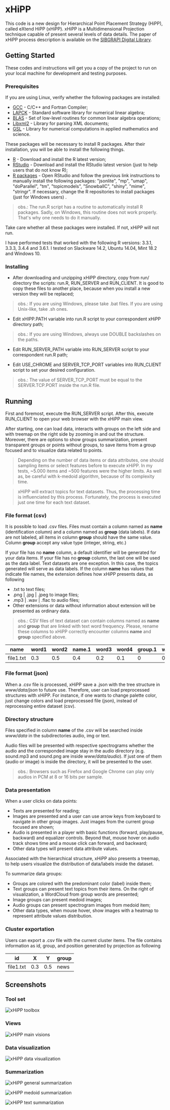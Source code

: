 # xHiPP

This code is a new design for Hierarchical Point Placement Strategy (HiPP), called
eXtend HiPP (xHiPP). xHiPP is a Multidimensional Projection technique capable of present several levels
of data details. The paper of xHiPP process description is available on the [SIBGRAPI Digital Library](http://urlib.net/8JMKD3MGPAW/3RPBD6H).

## Getting Started

These codes and instructions will get you a copy of the project to run on your local machine for development and testing purposes.

### Prerequisites

If you are using Linux, verify whether the following packages are installed:

* [GCC](https://gcc.gnu.org/) -  C/C++ and Fortran Compiler;
* [LAPCK](http://www.netlib.org/lapack/) - Standard software library for numerical linear algebra;
* [BLAS](http://www.netlib.org/blas/) - Set of low-level routines for common linear algebra operations;
* [Libxml2](http://xmlsoft.org/) - Library for parsing XML documents;
* [GSL](https://www.gnu.org/software/gsl/) - Library for numerical computations in applied mathematics and science.

These packages will be necessary to install R packages. After their installation, you will be able to install the following things.

* [R](https://www.r-project.org/) - Download and install the R latest version;
* [RStudio](https://www.rstudio.com/products/rstudio/download/) - Download and install the RStudio latest version (just to help users that do not know R);
* [R packages](https://www.r-bloggers.com/installing-r-packages/) - Open RStudio and follow the previous link instructions to manually install the following packages:  "jsonlite", "mp", "umap", "doParallel", "tm", "topicmodels", "SnowballC", "shiny", "mime", "stringr". If necessary, change the R repositories to install packages (just for Windows users) .

> obs.: The run.R script has a routine to automatically install R packages. Sadly, on Windows, this routine does not 
work properly. That's why one needs to do it manually.


Take care whether all these packages were installed. If not, xHiPP will not run.

I have performed tests that worked with the following R versions: 3.3.1, 3.3.3, 3.4.4 and 3.6.1. I tested on Slackware 14.2, Ubuntu 14.04, Mint 18.2 and Windows 10.

### Installing

* After downloading and unzipping xHiPP directory, copy from run/ directory the scripts: run.R, 
RUN_SERVER and RUN_CLIENT. It is good to copy these files to another place, because when you install a new version they will be replaced; 

> obs.: If you are using Windows, please take .bat files. If you are using Unix-like, take .sh ones.

* Edit xHIPP.PATH variable into run.R script to your correspondent xHiPP directory path;

> obs.: If you are using Windows, always use DOUBLE backslashes on the paths. 

* Edit RUN_SERVER_PATH variable into RUN_SERVER script to your correspondent run.R path; 

* Edit USE_CHROME and SERVER_TCP_PORT variables into RUN_CLIENT script to set your desired configuration. 

> obs.: The value of SERVER_TCP_PORT must be equal to the SERVER.TCP.PORT inside the run.R file.

## Running

First and foremost, execute the RUN_SERVER script. After this, execute RUN_CLIENT to open your web browser with the xHiPP main view.

After starting, one can load data, interacts with groups on the left side and with treemap on the right side by zooming in and out the structure. Moreover, there are options to show groups summarization, present transparent groups or points without groups, to save items from a group focused and to visualize data related to points.

> Depending on the number of data items or data attributes, one should sampling items or select features before to execute xHiPP.
In my tests, ~5.000 items and ~500 features were the higher limits. As well as, be careful with k-medoid algorithm, because of its complexity time. 

> xHiPP will extract topics for text datasets. Thus, the processing time is influenciated by this process. Fortunately, the process is executed just 
one time for each text dataset.

### File format (csv)

It is possible to load .csv files. Files must contain a column named as **name** (identification column) and a column named as **group** (data labels). If data are not labeled,
all items in column **group** should have the same value. Column **group** accept any value type (integer, string, etc.)

If your file has no **name** column, a default identifier will be generated for your data items.
If your file has no **group** column, the last one will be used as the data label. Text datasets
are one exception. In this case, the topics generated will serve as data labels.
If the column **name** has values that indicate file names, the extension defines how xHiPP presents data, as following 

* .txt to text files;
* .png | .jpg | .jpeg to image files;
* .mp3 | .wav | .flac to audio files;
* Other extensions or data without information about extension will be presented as ordinary data.

> obs.: CSV files of text dataset can contain columns named as **name** and **group** that are linked with text word 
frequency. Please, rename these columns to xHiPP correctly encounter columns **name** and **group** specified above. 


| name  | word1 | word2 | name.1 | word3 | word4 | group.1 | word5 | group |
| ----- | ----- | ----- | ------ | ----- | ----- | ------- | ----- | ----- |
| file1.txt | 0.3 | 0.5 | 0.4 | 0.2 | 0.1 | 0 | 0 | news |


### File format (json)

When a .csv file is processed, xHiPP save a .json with the tree structure in *www/data/json* to future use. Therefore, user can load preprocessed structures with xHiPP.
For instance, if one wants to change palette color, just change colors and load preprocessed file (json), instead of reprocessing entire dataset (csv).

### Directory structure

Files specified in column **name** of the .csv will be searched inside *www/data* in the subdirectories audio, img or text. 

Audio files will be presented with respective spectrograms whether the audio and the corresponded image stay in the audio directory (e.g. sound.mp3 and sound.png are inside *www/data/audio*). 
If just one of them (audio or image) is inside the directory, it will be presented to the user.

> obs.: Browsers such as Firefox and Google Chrome can play only audios in PCM at 8 or 16 bits per sample.

### Data presentation

When a user clicks on data points:

* Texts are presented for reading;
* Images are presented and a user can use arrow keys from keyboard to navigate in other group images. Just images from the current group focused are shown;
* Audio is presented in a player with basic functions (forward, play/pause, backward) and equalizer controls. Beyond that, mouse hover on audio track shows time and
a mouse click can forward, and backward;
* Other data types will present data attribute values.

Associated with the hierarchical structure, xHiPP also presents a treemap, to help users visualize the distribution of data/labels inside the dataset.

To summarize data groups:

* Groups are colored with the predominant color (label) inside them;
* Text groups can present text topics from their items. On the right of visualization, a WordCloud from group words are presented;
* Image groups can present medoid images;
* Audio groups can present spectrogram images from medoid item;
* Other data types, when mouse hover, show images with a heatmap to represent attribute values distribution.

### Cluster exportation

Users can export a .csv file with the current cluster items. The file contains information as id, group, and position generated by 
projection as following

| id  | X | Y | group |
| ----- | ----- | ----- | ------ |
| file1.txt | 0.3 | 0.5 | news |

## Screenshots

### Tool set

![xHiPP toolbox](img/tools.png)

### Views

![xHiPP main visions](img/visions.png)

### Data visualization

![xHiPP data visualization](img/data.png)

### Summarization

![xHiPP general summarization](img/general.png)

![xHiPP medoid summarization](img/medoids.png)

![xHiPP text summarization](img/text.png)

